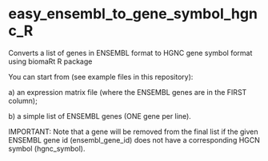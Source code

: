 # easy_ensembl_to_gene_symbol_hgnc_R
Converts a list of genes in ENSEMBL format to HGNC gene symbol format using biomaRt R package

You can start from (see example files in this repository):

  a) an expression matrix file (where the ENSEMBL genes are in the FIRST column);

  b) a simple list of ENSEMBL genes (ONE gene per line).
  
IMPORTANT: Note that a gene will be removed from the final list if the given ENSEMBL gene id (ensembl_gene_id) does not have a corresponding HGCN symbol (hgnc_symbol).
  

